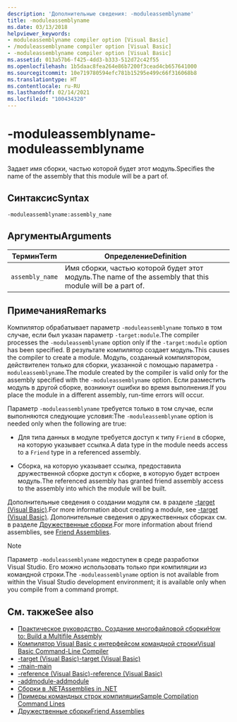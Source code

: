 ```yaml
---
description: 'Дополнительные сведения: -moduleassemblyname'
title: -moduleassemblyname
ms.date: 03/13/2018
helpviewer_keywords:
- moduleassemblyname compiler option [Visual Basic]
- /moduleassemblyname compiler option [Visual Basic]
- -moduleassemblyname compiler option [Visual Basic]
ms.assetid: 013a57b6-f425-4dd3-b333-512d72c42f55
ms.openlocfilehash: 1b5daac8fea264e86b7200f3cead4cb657641000
ms.sourcegitcommit: 10e719780594efc781b15295e499c66f316068b8
ms.translationtype: HT
ms.contentlocale: ru-RU
ms.lasthandoff: 02/14/2021
ms.locfileid: "100434320"
---
```

# <a name="-moduleassemblyname"></a><span data-ttu-id="b364d-103">-moduleassemblyname</span><span class="sxs-lookup"><span data-stu-id="b364d-103">-moduleassemblyname</span></span>

<span data-ttu-id="b364d-104">Задает имя сборки, частью которой будет этот модуль.</span><span class="sxs-lookup"><span data-stu-id="b364d-104">Specifies the name of the assembly that this module will be a part of.</span></span>  
  
## <a name="syntax"></a><span data-ttu-id="b364d-105">Синтаксис</span><span class="sxs-lookup"><span data-stu-id="b364d-105">Syntax</span></span>  
  
```console  
-moduleassemblyname:assembly_name  
```  
  
## <a name="arguments"></a><span data-ttu-id="b364d-106">Аргументы</span><span class="sxs-lookup"><span data-stu-id="b364d-106">Arguments</span></span>  
  
|<span data-ttu-id="b364d-107">Термин</span><span class="sxs-lookup"><span data-stu-id="b364d-107">Term</span></span>|<span data-ttu-id="b364d-108">Определение</span><span class="sxs-lookup"><span data-stu-id="b364d-108">Definition</span></span>|  
|---|---|  
|`assembly_name`|<span data-ttu-id="b364d-109">Имя сборки, частью которой будет этот модуль.</span><span class="sxs-lookup"><span data-stu-id="b364d-109">The name of the assembly that this module will be a part of.</span></span>|  
  
## <a name="remarks"></a><span data-ttu-id="b364d-110">Примечания</span><span class="sxs-lookup"><span data-stu-id="b364d-110">Remarks</span></span>  

 <span data-ttu-id="b364d-111">Компилятор обрабатывает параметр `-moduleassemblyname` только в том случае, если был указан параметр `-target:module`.</span><span class="sxs-lookup"><span data-stu-id="b364d-111">The compiler processes the `-moduleassemblyname` option only if the `-target:module` option has been specified.</span></span> <span data-ttu-id="b364d-112">В результате компилятор создает модуль.</span><span class="sxs-lookup"><span data-stu-id="b364d-112">This causes the compiler to create a module.</span></span> <span data-ttu-id="b364d-113">Модуль, созданный компилятором, действителен только для сборки, указанной с помощью параметра `-moduleassemblyname`.</span><span class="sxs-lookup"><span data-stu-id="b364d-113">The module created by the compiler is valid only for the assembly specified with the `-moduleassemblyname` option.</span></span> <span data-ttu-id="b364d-114">Если разместить модуль в другой сборке, возникнут ошибки во время выполнения.</span><span class="sxs-lookup"><span data-stu-id="b364d-114">If you place the module in a different assembly, run-time errors will occur.</span></span>  
  
 <span data-ttu-id="b364d-115">Параметр `-moduleassemblyname` требуется только в том случае, если выполняются следующие условия:</span><span class="sxs-lookup"><span data-stu-id="b364d-115">The `-moduleassemblyname` option is needed only when the following are true:</span></span>  
  
- <span data-ttu-id="b364d-116">Для типа данных в модуле требуется доступ к типу `Friend` в сборке, на которую указывает ссылка.</span><span class="sxs-lookup"><span data-stu-id="b364d-116">A data type in the module needs access to a `Friend` type in a referenced assembly.</span></span>  
  
- <span data-ttu-id="b364d-117">Сборка, на которую указывает ссылка, предоставила дружественной сборке доступ к сборке, в которую будет встроен модуль.</span><span class="sxs-lookup"><span data-stu-id="b364d-117">The referenced assembly has granted friend assembly access to the assembly into which the module will be built.</span></span>  
  
 <span data-ttu-id="b364d-118">Дополнительные сведения о создании модуля см. в разделе [-target (Visual Basic)](target.md).</span><span class="sxs-lookup"><span data-stu-id="b364d-118">For more information about creating a module, see [-target (Visual Basic)](target.md).</span></span> <span data-ttu-id="b364d-119">Дополнительные сведения о дружественных сборках см. в разделе [Дружественные сборки](../../../standard/assembly/friend.md).</span><span class="sxs-lookup"><span data-stu-id="b364d-119">For more information about friend assemblies, see [Friend Assemblies](../../../standard/assembly/friend.md).</span></span>  
  
> [!NOTE]
> <span data-ttu-id="b364d-120">Параметр `-moduleassemblyname` недоступен в среде разработки Visual Studio. Его можно использовать только при компиляции из командной строки.</span><span class="sxs-lookup"><span data-stu-id="b364d-120">The `-moduleassemblyname` option is not available from within the Visual Studio development environment; it is available only when you compile from a command prompt.</span></span>  
  
## <a name="see-also"></a><span data-ttu-id="b364d-121">См. также</span><span class="sxs-lookup"><span data-stu-id="b364d-121">See also</span></span>

- [<span data-ttu-id="b364d-122">Практическое руководство. Создание многофайловой сборки</span><span class="sxs-lookup"><span data-stu-id="b364d-122">How to: Build a Multifile Assembly</span></span>](../../../framework/app-domains/build-multifile-assembly.md)
- [<span data-ttu-id="b364d-123">Компилятор Visual Basic с интерфейсом командной строки</span><span class="sxs-lookup"><span data-stu-id="b364d-123">Visual Basic Command-Line Compiler</span></span>](index.md)
- [<span data-ttu-id="b364d-124">-target (Visual Basic)</span><span class="sxs-lookup"><span data-stu-id="b364d-124">-target (Visual Basic)</span></span>](target.md)
- [<span data-ttu-id="b364d-125">-main</span><span class="sxs-lookup"><span data-stu-id="b364d-125">-main</span></span>](main.md)
- [<span data-ttu-id="b364d-126">-reference (Visual Basic)</span><span class="sxs-lookup"><span data-stu-id="b364d-126">-reference (Visual Basic)</span></span>](reference.md)
- [<span data-ttu-id="b364d-127">-addmodule</span><span class="sxs-lookup"><span data-stu-id="b364d-127">-addmodule</span></span>](addmodule.md)
- [<span data-ttu-id="b364d-128">Сборки в .NET</span><span class="sxs-lookup"><span data-stu-id="b364d-128">Assemblies in .NET</span></span>](../../../standard/assembly/index.md)
- [<span data-ttu-id="b364d-129">Примеры командных строк компиляции</span><span class="sxs-lookup"><span data-stu-id="b364d-129">Sample Compilation Command Lines</span></span>](sample-compilation-command-lines.md)
- [<span data-ttu-id="b364d-130">Дружественные сборки</span><span class="sxs-lookup"><span data-stu-id="b364d-130">Friend Assemblies</span></span>](../../../standard/assembly/friend.md)
